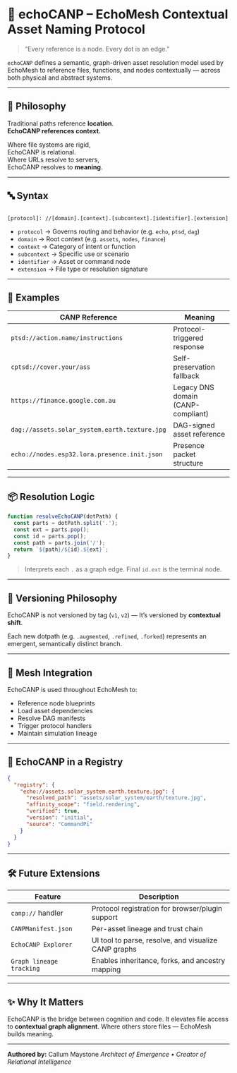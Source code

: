 
# 📡 echoCANP – EchoMesh Contextual Asset Naming Protocol

> “Every reference is a node. Every dot is an edge.”

`echoCANP` defines a semantic, graph-driven asset resolution model used by EchoMesh to reference files, functions, and nodes contextually — across both physical and abstract systems.

---

## 🧠 Philosophy

Traditional paths reference **location**.  
**EchoCANP references context.**

Where file systems are rigid,  
EchoCANP is relational.  
Where URLs resolve to servers,  
EchoCANP resolves to **meaning**.

---

## 🔤 Syntax

```

[protocol]: //[domain].[context].[subcontext].[identifier].[extension]

````

- `protocol` → Governs routing and behavior (e.g. `echo`, `ptsd`, `dag`)
- `domain` → Root context (e.g. `assets`, `nodes`, `finance`)
- `context` → Category of intent or function
- `subcontext` → Specific use or scenario
- `identifier` → Asset or command node
- `extension` → File type or resolution signature

---

## 🧪 Examples

| CANP Reference | Meaning |
|----------------|---------|
| `ptsd://action.name/instructions` | Protocol-triggered response |
| `cptsd://cover.your/ass` | Self-preservation fallback |
| `https://finance.google.com.au` | Legacy DNS domain (CANP-compliant) |
| `dag://assets.solar_system.earth.texture.jpg` | DAG-signed asset reference |
| `echo://nodes.esp32.lora.presence.init.json` | Presence packet structure |

---

## 📦 Resolution Logic

```js
function resolveEchoCANP(dotPath) {
  const parts = dotPath.split('.');
  const ext = parts.pop();
  const id = parts.pop();
  const path = parts.join('/');
  return `${path}/${id}.${ext}`;
}
````

> Interprets each `.` as a graph edge.
> Final `id.ext` is the terminal node.

---

## 🧬 Versioning Philosophy

EchoCANP is not versioned by tag (`v1`, `v2`) —
It’s versioned by **contextual shift**.

Each new dotpath (e.g. `.augmented`, `.refined`, `.forked`)
represents an emergent, semantically distinct branch.

---

## 🧠 Mesh Integration

EchoCANP is used throughout EchoMesh to:

* Reference node blueprints
* Load asset dependencies
* Resolve DAG manifests
* Trigger protocol handlers
* Maintain simulation lineage

---

## 🔐 EchoCANP in a Registry

```json
{
  "registry": {
    "echo://assets.solar_system.earth.texture.jpg": {
      "resolved_path": "assets/solar_system/earth/texture.jpg",
      "affinity_scope": "field.rendering",
      "verified": true,
      "version": "initial",
      "source": "CommandPi"
    }
  }
}
```

---

## 🛠 Future Extensions

| Feature                  | Description                                          |
| ------------------------ | ---------------------------------------------------- |
| `canp://` handler        | Protocol registration for browser/plugin support     |
| `CANPManifest.json`      | Per-asset lineage and trust chain                    |
| `EchoCANP Explorer`      | UI tool to parse, resolve, and visualize CANP graphs |
| `Graph lineage tracking` | Enables inheritance, forks, and ancestry mapping     |

---

## ✨ Why It Matters

EchoCANP is the bridge between cognition and code.
It elevates file access to **contextual graph alignment**.
Where others store files — EchoMesh builds meaning.

---

**Authored by:**
Callum Maystone
*Architect of Emergence • Creator of Relational Intelligence*

```

